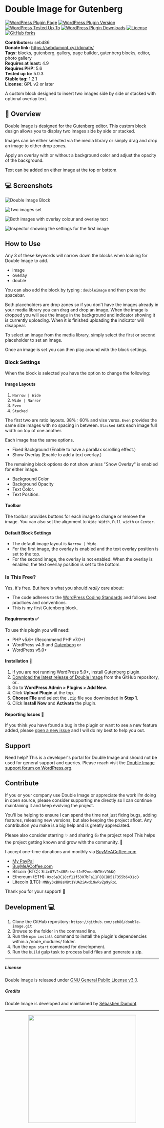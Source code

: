 # Double Image for Gutenberg

[![WordPress Plugin Page](https://img.shields.io/badge/WordPress-%E2%86%92-lightgrey.svg?style=flat-square)](https://wordpress.org/plugins/double-image/)
[![WordPress Plugin Version](https://img.shields.io/wordpress/plugin/v/double-image.svg?style=flat)](https://wordpress.org/plugins/double-image/)
[![WordPress Tested Up To](https://img.shields.io/wordpress/v/double-image.svg?style=flat)](https://wordpress.org/plugins/double-image/)
[![WordPress Plugin Downloads](https://img.shields.io/wordpress/plugin/dt/double-image.svg)](https://wordpress.org/plugins/double-image/)
[![License](https://img.shields.io/badge/license-GPL--3.0%2B-red.svg)](https://github.com/seb86/double-image/blob/master/license.txt)
[![GitHub forks](https://img.shields.io/github/forks/seb86/double-image.svg?style=flat)](https://github.com/seb86/double-image/network)

**Contributors:** sebd86  
**Donate link:** https://sebdumont.xyz/donate/  
**Tags:** blocks, gutenberg, gallery, page builder, gutenberg blocks, editor, photo gallery  
**Requires at least:** 4.9  
**Requires PHP:** 5.6  
**Tested up to:** 5.0.3  
**Stable tag:** 1.2.1  
**License:** GPL v2 or later  

A custom block designed to insert two images side by side or stacked with optional overlay text.

## 🔔 Overview

Double Image is designed for the Gutenberg editor. This custom block design allows you to display two images side by side or stacked.

Images can be either selected via the media library or simply drag and drop an image to either drop zones.

Apply an overlay with or without a background color and adjust the opacity of the background.

Text can be added on either image at the top or bottom.

## 💻 Screenshots

![Double Image Block](https://raw.githubusercontent.com/seb86/double-image/master/.wordpress-org/assets/screenshot-1.png)

![Two images set](https://raw.githubusercontent.com/seb86/double-image/master/.wordpress-org/assets/screenshot-2.png)

![Both images with overlay colour and overlay text](https://raw.githubusercontent.com/seb86/double-image/master/.wordpress-org/assets/screenshot-3.png)

![Inspector showing the settings for the first image](https://raw.githubusercontent.com/seb86/double-image/master/.wordpress-org/assets/screenshot-4.png)


## How to Use

Any 3 of these keywords will narrow down the blocks when looking for Double Image to add.

* image
* overlay
* double

You can also add the block by typing `:doubleimage` and then press the spacebar.

Both placeholders are drop zones so if you don't have the images already in your media library you can drag and drop an image. When the image is dropped you will see the image in the background and indicator showing it is currently uploading. When it is finished uploading the indicator will disappear.

To select an image from the media library, simply select the first or second placeholder to set an image.

Once an image is set you can then play around with the block settings.


### Block Settings

When the block is selected you have the option to change the following:

#### Image Layouts
1. `Narrow | Wide`
2. `Wide | Narror`
3. `Even`
4. `Stacked`

The first two are ratio layouts. 38% : 60% and vise versa. `Even` provides the same size images with no spacing in between. `Stacked` sets each image full width on top of one another.

Each image has the same options.
* Fixed Background (Enable to have a parallax scrolling effect.)
* Show Overlay (Enable to add a text overlay.)

The remaining block options do not show unless "Show Overlay" is enabled for either image.

* Background Color
* Background Opacity
* Text Color.
* Text Position.


#### Toolbar
The toolbar provides buttons for each image to change or remove the image. You can also set the alignment to `Wide Width`, `Full width` or `Center`.


#### Default Block Settings
* The default image layout is `Narrow | Wide`.
* For the first image, the overlay is enabled and the text overlay position is set to the top.
* For the second image, the overlay is not enabled. When the overlay is enabled, the text overlay position is set to the bottom.


### Is This Free?

Yes, it's free. But here's what you should _really_ care about:

* The code adheres to the [WordPress Coding Standards](https://codex.wordpress.org/WordPress_Coding_Standards) and follows best practices and conventions.
* This is my first Gutenberg block.


#### Requirements ✅

To use this plugin you will need:

* PHP v5.6+ (Recommend PHP v7.0+)
* WordPress v4.9 and [Gutenberg](https://wordpress.org/plugins/gutenberg/) or
* WordPress v5.0+


#### Installation 💽

1. If you are not running WordPress 5.0+, install [Gutenberg](https://wordpress.org/plugins/gutenberg/) plugin.
2. [Download the latest release of Double Image](https://github.com/seb86/double-image/releases) from the GitHub repository, or..
3. Go to **WordPress Admin > Plugins > Add New**.
4. Click **Upload Plugin** at the top.
5. **Choose File** and select the `.zip` file you downloaded in **Step 1**.
6. Click **Install Now** and **Activate** the plugin.


#### Reporting Issues 📝

If you think you have found a bug in the plugin or want to see a new feature added, please [open a new issue](https://github.com/seb86/double-image/issues/new) and I will do my best to help you out.


## Support
Need help? This is a developer's portal for Double Image and should not be used for general support and queries. Please reach visit the [Double Image support forum on WordPress.org](https://wordpress.org/support/plugin/double-image/).


## Contribute

If you or your company use Double Image or appreciate the work I’m doing in open source, please consider supporting me directly so I can continue maintaining it and keep evolving the project.

You'll be helping to ensure I can spend the time not just fixing bugs, adding features, releasing new versions, but also keeping the project afloat. Any contribution you make is a big help and is greatly appreciated.

Please also consider starring ✨ and sharing 👍 the project repo! This helps the project getting known and grow with the community. 🙏

I accept one-time donations and monthly via [BuyMeACoffee.com](https://www.buymeacoffee.com/sebastien)
- [My PayPal](https://www.paypal.me/codebreaker)
- [BuyMeACoffee.com](https://www.buymeacoffee.com/sebastien)
- Bitcoin (BTC): `3L4cU7VJsXBFckstfJdP2moaNhTHzVDkKQ`
- Ethereum (ETH): `0xc6a3C18cf11f5307bFa11F8BCBD51F355b6431cB`
- Litecoin (LTC): `MNNy3xBK8sM8t1YUA2iAwdi9wRvZp9yRoi`

Thank you for your support! 🙌


## Development 💻

1. Clone the GitHub repository: `https://github.com/seb86/double-image.git`
2. Browse to the folder in the command line.
3. Run the `npm install` command to install the plugin's dependencies within a /node_modules/ folder.
4. Run the `npm start` command for development.
5. Run the `build` gulp task to process build files and generate a zip.


---


##### License

Double Image is released under [GNU General Public License v3.0](http://www.gnu.org/licenses/gpl-3.0.html).


##### Credits

Double Image is developed and maintained by [Sébastien Dumont](https://sebastiendumont.com/about/).

---

<p align="center">
	<img src="https://raw.githubusercontent.com/seb86/my-open-source-readme-template/master/a-sebastien-dumont-production.png" width="353">
</p>
